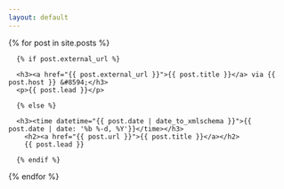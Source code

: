 ```yaml
---
layout: default
---
```


{% for post in site.posts %}

      {% if post.external_url %}

      <h3><a href="{{ post.external_url }}">{{ post.title }}</a> via {{ post.host }} &#8594;</h3>
      <p>{{ post.lead }}</p>

      {% else %}

      <h3><time datetime="{{ post.date | date_to_xmlschema }}">{{ post.date | date: '%b %-d, %Y'}}</time></h3>
        <h2><a href="{{ post.url }}">{{ post.title }}</a></h2>
        {{ post.lead }}

      {% endif %}
 </p>
{% endfor %}
